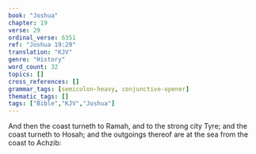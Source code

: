 ```yaml
---
book: "Joshua"
chapter: 19
verse: 29
ordinal_verse: 6351
ref: "Joshua 19:29"
translation: "KJV"
genre: "History"
word_count: 32
topics: []
cross_references: []
grammar_tags: [semicolon-heavy, conjunctive-opener]
thematic_tags: []
tags: ["Bible","KJV","Joshua"]
---
```

And then the coast turneth to Ramah, and to the strong city Tyre; and the coast turneth to Hosah; and the outgoings thereof are at the sea from the coast to Achzib:
